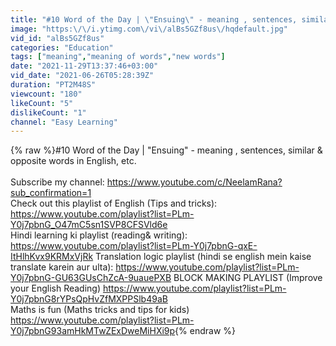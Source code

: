 ```yaml
---
title: "#10 Word of the Day | \"Ensuing\" - meaning , sentences, similar & opposite words in English, etc."
image: "https:\/\/i.ytimg.com\/vi\/alBs5GZf8us\/hqdefault.jpg"
vid_id: "alBs5GZf8us"
categories: "Education"
tags: ["meaning","meaning of words","new words"]
date: "2021-11-29T13:37:46+03:00"
vid_date: "2021-06-26T05:28:39Z"
duration: "PT2M48S"
viewcount: "180"
likeCount: "5"
dislikeCount: "1"
channel: "Easy Learning"
---
```

{% raw %}#10 Word of the Day | &quot;Ensuing&quot; - meaning , sentences, similar &amp; opposite words in English, etc.<br /><br />Subscribe my channel: <a rel="nofollow" target="blank" href="https://www.youtube.com/c/NeelamRana?sub_confirmation=1">https://www.youtube.com/c/NeelamRana?sub_confirmation=1</a> <br />Check out this playlist of English (Tips and tricks): <a rel="nofollow" target="blank" href="https://www.youtube.com/playlist?list=PLm-Y0j7pbnG_O47mC5sn1SVP8CFSVld6e">https://www.youtube.com/playlist?list=PLm-Y0j7pbnG_O47mC5sn1SVP8CFSVld6e</a> <br />Hindi learning ki playlist (reading&amp; writing): <a rel="nofollow" target="blank" href="https://www.youtube.com/playlist?list=PLm-Y0j7pbnG-qxE-ItHlhKvx9KRMxVjRk">https://www.youtube.com/playlist?list=PLm-Y0j7pbnG-qxE-ItHlhKvx9KRMxVjRk</a> Translation logic playlist (hindi se english mein kaise translate karein aur ulta): <a rel="nofollow" target="blank" href="https://www.youtube.com/playlist?list=PLm-Y0j7pbnG-GU63GUsChZcA-9uauePXB">https://www.youtube.com/playlist?list=PLm-Y0j7pbnG-GU63GUsChZcA-9uauePXB</a> BLOCK MAKING PLAYLIST (Improve your English Reading) <a rel="nofollow" target="blank" href="https://www.youtube.com/playlist?list=PLm-Y0j7pbnG8rYPsQpHvZfMXPPSlb49aB">https://www.youtube.com/playlist?list=PLm-Y0j7pbnG8rYPsQpHvZfMXPPSlb49aB</a> <br />Maths is fun (Maths tricks and tips for kids) <a rel="nofollow" target="blank" href="https://www.youtube.com/playlist?list=PLm-Y0j7pbnG93amHkMTwZExDweMiHXi9p">https://www.youtube.com/playlist?list=PLm-Y0j7pbnG93amHkMTwZExDweMiHXi9p</a>{% endraw %}

